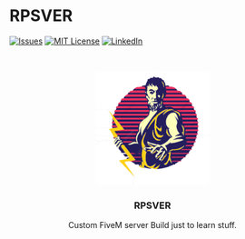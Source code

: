 # RPSVER
[![Issues][issues-shield]][issues-url]
[![MIT License][license-shield]][license-url]
[![LinkedIn][linkedin-shield]][linkedin-url]



<!-- PROJECT LOGO -->
<br />
<p align="center">
  <a href="https://github.com/Chetan177/rpsver">
    <img src="images/icon.png" alt="Logo" width="200" height="200">
  </a>

  <h3 align="center">RPSVER</h3>

  <p align="center">
    Custom FiveM server Build just to learn stuff.
    <br />
    <br />
    <br /
  </p>
</p>


[issues-shield]: https://img.shields.io/github/issues/othneildrew/Best-README-Template.svg?style=flat-square
[issues-url]: https://github.com/Chetan177/rpsver/issues
[license-shield]: https://img.shields.io/github/license/othneildrew/Best-README-Template.svg?style=flat-square
[license-url]: https://github.com/Chetan177/rpsver/blob/master/LICENSE.txt
[linkedin-shield]: https://img.shields.io/badge/-LinkedIn-black.svg?style=flat-square&logo=linkedin&colorB=555
[linkedin-url]: https://www.linkedin.com/in/chetan-pandey-19a008159/
